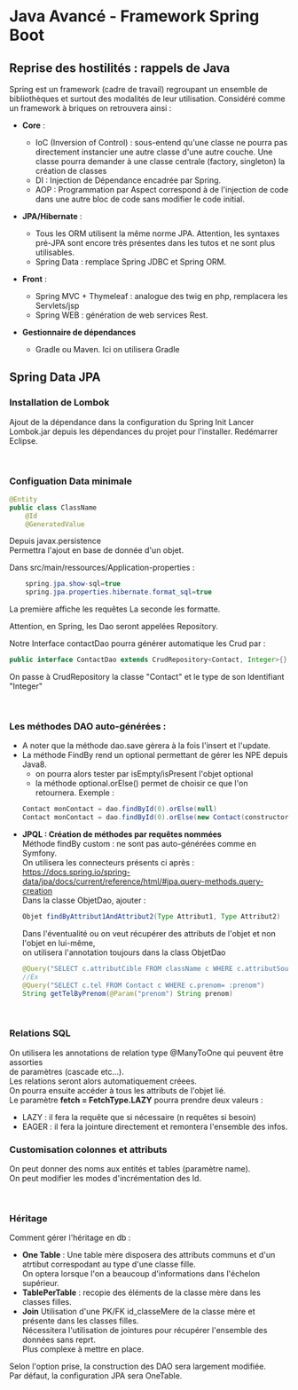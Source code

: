 # Java Avancé - Framework Spring Boot

## Reprise des hostilités : rappels de Java

Spring est un framework (cadre de travail) regroupant un ensemble de
bibliothèques et surtout des modalités de leur utilisation. Considéré
comme un framework à briques on retrouvera ainsi :

- **Core** :

  - IoC (Inversion of Control) : sous-entend qu'une classe ne pourra
    pas directement instancier une autre classe d'une autre couche. Une classe
    pourra demander à une classe centrale (factory, singleton) la création de classes
  - DI : Injection de Dépendance encadrée par Spring.
  - AOP : Programmation par Aspect correspond à de l'injection de code dans une autre bloc de code sans modifier le code initial.

- **JPA/Hibernate** :

  - Tous les ORM utilisent la même norme JPA. Attention, les syntaxes pré-JPA sont encore très présentes dans les tutos et ne sont plus utilisables.
  - Spring Data : remplace Spring JDBC et Spring ORM.

- **Front** :

  - Spring MVC + Thymeleaf : analogue des twig en php, remplacera les Servlets/jsp
  - Spring WEB : génération de web services Rest.

- **Gestionnaire de dépendances**
  - Gradle ou Maven. Ici on utilisera Gradle

## Spring Data JPA

### Installation de Lombok

Ajout de la dépendance dans la configuration du Spring Init
Lancer Lombok.jar depuis les dépendances du projet pour l'installer.
Redémarrer Eclipse.

<br>

### Configuation Data minimale

```java
@Entity
public class ClassName
    @Id
    @GeneratedValue
```

Depuis javax.persistence  
Permettra l'ajout en base de donnée d'un objet.

Dans src/main/ressources/Application-properties :

```java
    spring.jpa.show-sql=true
    spring.jpa.properties.hibernate.format_sql=true
```

La première affiche les requêtes
La seconde les formatte.

Attention, en Spring, les Dao seront appelées Repository.

Notre Interface contactDao pourra générer automatique les Crud par :

```java
public interface ContactDao extends CrudRepository<Contact, Integer>{}
```

On passe à CrudRepository la classe "Contact" et le type de son Identifiant "Integer"

<br>

### Les **méthodes DAO** auto-générées :

- A noter que la méthode dao.save gèrera à la fois l'insert et l'update.
- La méthode FindBy rend un optional permettant de gérer les NPE depuis Java8.
  - on pourra alors tester par isEmpty/isPresent l'objet optional
  - la méthode optional.orElse() permet de choisir ce que l'on retournera.
    Exemple :
  ```java
  Contact monContact = dao.findById(0).orElse(null)
  Contact monContact = dao.findById(0).orElse(new Contact(constructor))
  ```
- **JPQL : Création de méthodes par requêtes nommées**  
   Méthode findBy custom : ne sont pas auto-générées comme en Symfony.  
   On utilisera les connecteurs présents ci après :  
   https://docs.spring.io/spring-data/jpa/docs/current/reference/html/#jpa.query-methods.query-creation  
   Dans la classe ObjetDao, ajouter :
  ```java
  Objet findByAttribut1AndAttribut2(Type Attribut1, Type Attribut2)
  ```
  Dans l'éventualité ou on veut récupérer des attributs de l'objet et non l'objet en lui-même,  
   on utilisera l'annotation toujours dans la class ObjetDao
  ```java
  @Query("SELECT c.attributCible FROM className c WHERE c.attributSource= :attributSource")
  //Ex
  @Query("SELECT c.tel FROM Contact c WHERE c.prenom= :prenom")
  String getTelByPrenom(@Param("prenom") String prenom)
  ```

<br>

### Relations SQL

On utilisera les annotations de relation type @ManyToOne qui peuvent être assorties  
de paramètres (cascade etc...).  
Les relations seront alors automatiquement créees.  
On pourra ensuite accéder à tous les attributs de l'objet lié.  
Le paramètre **fetch = FetchType.LAZY** pourra prendre deux valeurs :

- LAZY : il fera la requête que si nécessaire (n requêtes si besoin)
- EAGER : il fera la jointure directement et remontera l'ensemble des infos.

### Customisation colonnes et attributs

On peut donner des noms aux entités et tables (paramètre name).  
On peut modifier les modes d'incrémentation des Id.

<br>

### Héritage
Comment gérer l'héritage en db :  
- **One Table** : Une table mère disposera des attributs communs et d'un atrtibut correspodant au type d'une classe fille.  
On optera lorsque l'on a beaucoup d'informations dans l'échelon supérieur.
- **TablePerTable** : recopie des éléments de la classe mère dans les classes filles.
- **Join** Utilisation d'une PK/FK id_classeMere de la classe mère et présente dans les classes filles.  
Nécessitera l'utilisation de jointures pour récupérer l'ensemble des données sans reprt.  
Plus complexe à mettre en place.

Selon l'option prise, la construction des DAO sera largement modifiée.  
Par défaut, la configuration JPA sera OneTable.
